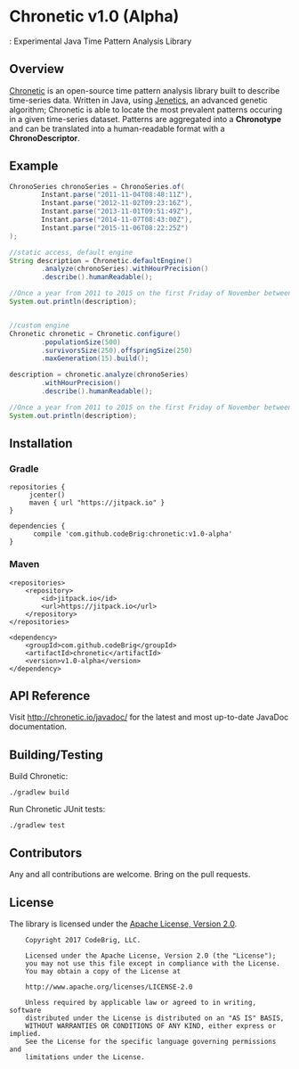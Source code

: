 # Chronetic v1.0 (Alpha)
: Experimental Java Time Pattern Analysis Library

## Overview

[Chronetic](http://chronetic.io/) is an open-source time pattern analysis library built to describe time-series data. Written in Java, using [Jenetics](http://jenetics.io/), an advanced genetic algorithm; Chronetic is able to locate the most prevalent patterns occuring in a given time-series dataset. Patterns are aggregated into a **Chronotype** and can be translated into a human-readable format with a **ChronoDescriptor**.

## Example

```java
ChronoSeries chronoSeries = ChronoSeries.of(
        Instant.parse("2011-11-04T08:48:11Z"),
        Instant.parse("2012-11-02T09:23:16Z"),
        Instant.parse("2013-11-01T09:51:49Z"),
        Instant.parse("2014-11-07T08:43:00Z"),
        Instant.parse("2015-11-06T08:22:25Z")
);

//static access, default engine
String description = Chronetic.defaultEngine()
        .analyze(chronoSeries).withHourPrecision()
        .describe().humanReadable();

//Once a year from 2011 to 2015 on the first Friday of November between 8AM - 10AM
System.out.println(description);


//custom engine
Chronetic chronetic = Chronetic.configure()
        .populationSize(500)
        .survivorsSize(250).offspringSize(250)
        .maxGeneration(15).build();

description = chronetic.analyze(chronoSeries)
        .withHourPrecision()
        .describe().humanReadable();

//Once a year from 2011 to 2015 on the first Friday of November between 8AM - 10AM
System.out.println(description);
```

## Installation

### Gradle

```
repositories {
     jcenter()
     maven { url "https://jitpack.io" }
}

dependencies {
      compile 'com.github.codeBrig:chronetic:v1.0-alpha'
}
```

### Maven

```
<repositories>
	<repository>
		<id>jitpack.io</id>
		<url>https://jitpack.io</url>
	</repository>
</repositories>

<dependency>
	<groupId>com.github.codeBrig</groupId>
	<artifactId>chronetic</artifactId>
	<version>v1.0-alpha</version>
</dependency>
```

## API Reference

Visit http://chronetic.io/javadoc/ for the latest and most up-to-date JavaDoc documentation.

## Building/Testing

Build Chronetic:
```
./gradlew build
```

Run Chronetic JUnit tests:
```
./gradlew test
```

## Contributors

Any and all contributions are welcome. Bring on the pull requests.

## License

The library is licensed under the [Apache License, Version 2.0](http://www.apache.org/licenses/LICENSE-2.0.html).

        Copyright 2017 CodeBrig, LLC.

        Licensed under the Apache License, Version 2.0 (the "License");
        you may not use this file except in compliance with the License.
        You may obtain a copy of the License at

        http://www.apache.org/licenses/LICENSE-2.0

        Unless required by applicable law or agreed to in writing, software
        distributed under the License is distributed on an "AS IS" BASIS,
        WITHOUT WARRANTIES OR CONDITIONS OF ANY KIND, either express or implied.
        See the License for the specific language governing permissions and
        limitations under the License.
